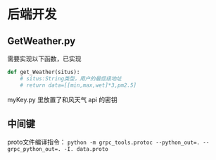 # 后端开发

## GetWeather.py

需要实现以下函数，已实现

```python
def get_Weather(situs):
    # situs:String类型，用户的最低级地址
    # return data=[[min,max,wet]*3,pm2.5]
```

myKey.py 里放置了和风天气 api 的密钥
## 中间键

proto文件编译指令：
`python -m grpc_tools.protoc --python_out=. --grpc_python_out=. -I. data.proto`
